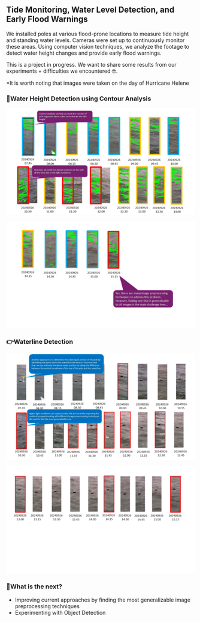 ## Tide Monitoring, Water Level Detection, and Early Flood Warnings

We installed poles at various flood-prone locations to measure tide height and standing water levels. Cameras were set up to continuously monitor these areas. Using computer vision techniques, we analyze the footage to detect water height changes and provide early flood warnings.

This is a project in progress. 
We want to share some results from our experiments + difficulties we encountered :nerd_face:. 

*It is worth noting that images were taken on the day of Hurricane Helene

### :monocle_face:Water Height Detection using Contour Analysis
![contour_analysis_1](https://github.com/PPatty666/Real_World_Water_Height_Detection/blob/main/img/experimenting_contour1.jpg)

![contour_analysis_2](https://github.com/PPatty666/Real_World_Water_Height_Detection/blob/main/img/experimenting_contour2.jpg)

### :point_right:Waterline Detection
![contour_analysis_1](https://github.com/PPatty666/Real_World_Water_Height_Detection/blob/main/img/experimenting_pixel1.jpg)

![contour_analysis_2](https://github.com/PPatty666/Real_World_Water_Height_Detection/blob/main/img/experimenting_pixel2.jpg)

### :test_tube:What is the next?
* Improving current approaches by finding the most generalizable image preprocessing techniques
* Experimenting with Object Detection